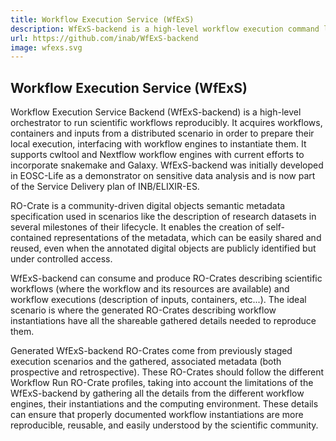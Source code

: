 ```yaml
---
title: Workflow Execution Service (WfExS)
description: WfExS-backend is a high-level workflow execution command line program that consumes and creates RO-Crates, focusing on the interconnection of content-sensitive research infrastructures for handling sensitive human data analysis scenarios
url: https://github.com/inab/WfExS-backend
image: wfexs.svg
---
```

## Workflow Execution Service (WfExS)
Workflow Execution Service Backend (WfExS-backend) is a high-level orchestrator to run scientific workflows reproducibly. It acquires workflows, containers and inputs  from a distributed scenario in order to prepare their local execution, interfacing with workflow engines to instantiate them. It supports cwltool and Nextflow workflow engines with current efforts to incorporate snakemake and Galaxy. WfExS-backend was initially developed in EOSC-Life as a demonstrator on sensitive data analysis and is now part of the Service Delivery plan of INB/ELIXIR-ES.

RO-Crate is a community-driven digital objects semantic metadata specification used in scenarios like the description of research datasets in several milestones of their lifecycle. It enables the creation of self-contained representations of the metadata, which can be easily shared and reused, even when the annotated digital objects are publicly identified but under controlled access.

WfExS-backend can consume and produce RO-Crates describing scientific workflows (where the workflow and its resources are available) and workflow executions (description of inputs, containers, etc...). The ideal scenario is where the generated RO-Crates describing workflow instantiations have all the shareable gathered details needed to reproduce them.

Generated WfExS-backend RO-Crates come from previously staged execution scenarios and the gathered, associated metadata (both prospective and retrospective). These RO-Crates should follow the different Workflow Run RO-Crate profiles, taking into account the limitations of the WfExS-backend  by gathering  all the details from the different workflow engines, their instantiations and the computing environment. These details can ensure that properly documented workflow instantiations are more reproducible, reusable, and easily understood by the scientific community.